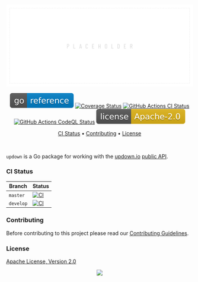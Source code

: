 <p align="center"><a href="#readme"><img src=".github/images/card.svg"/></a></p>

<p align="center">
  <a href="https://kaos.sh/g/updown"><img src=".github/images/godoc.svg"/></a>
  <a href="https://kaos.sh/c/updown"><img src="https://kaos.sh/c/updown.svg" alt="Coverage Status" /></a>
  <a href="https://kaos.sh/w/updown/ci"><img src="https://kaos.sh/w/updown/ci.svg" alt="GitHub Actions CI Status" /></a>
  <a href="https://kaos.sh/w/updown/codeql"><img src="https://kaos.sh/w/updown/codeql.svg" alt="GitHub Actions CodeQL Status" /></a>
  <a href="#license"><img src=".github/images/license.svg"/></a>
</p>

<p align="center"><a href="#ci-status">CI Status</a> • <a href="#contributing">Contributing</a> • <a href="#license">License</a></p>

<br/>

`updown` is a Go package for working with the [updown.io](https://updown.io) [public API](https://updown.io/api).

### CI Status

| Branch | Status |
|--------|----------|
| `master` | [![CI](https://kaos.sh/w/updown/ci.svg?branch=master)](https://kaos.sh/w/updown/ci?query=branch:master) |
| `develop` | [![CI](https://kaos.sh/w/updown/ci.svg?branch=develop)](https://kaos.sh/w/updown/ci?query=branch:develop) |

### Contributing

Before contributing to this project please read our [Contributing Guidelines](https://github.com/essentialkaos/contributing-guidelines#contributing-guidelines).

### License

[Apache License, Version 2.0](http://www.apache.org/licenses/LICENSE-2.0)

<p align="center"><a href="https://essentialkaos.com"><img src="https://gh.kaos.st/ekgh.svg"/></a></p>
